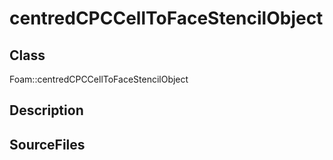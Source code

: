 # centredCPCCellToFaceStencilObject 
## Class
Foam::centredCPCCellToFaceStencilObject

## Description

## SourceFiles


